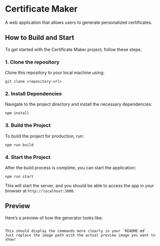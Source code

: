 # Certificate Maker

A web application that allows users to generate personalized certificates.

## How to Build and Start

To get started with the Certificate Maker project, follow these steps:

### 1. Clone the repository
Clone this repository to your local machine using:
```
git clone <repository-url>
```

### 2. Install Dependencies
Navigate to the project directory and install the necessary dependencies:
```
npm install
```

### 3. Build the Project
To build the project for production, run:
```
npm run build
```

### 4. Start the Project
After the build process is complete, you can start the application:
```
npm run start
```

This will start the server, and you should be able to access the app in your browser at `http://localhost:3000`.

## Preview

Here’s a preview of how the generator looks like:

```

This should display the commands more clearly in your `README.md`. Just replace the image path with the actual preview image you want to show!

